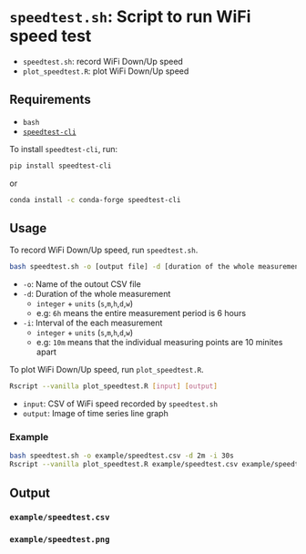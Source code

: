 # `speedtest.sh`: Script to run WiFi speed test

- `speedtest.sh`: record WiFi Down/Up speed
- `plot_speedtest.R`: plot WiFi Down/Up speed

## Requirements

- `bash`
- [`speedtest-cli`](https://github.com/sivel/speedtest-cli)

To install `speedtest-cli`, run:

```bash
pip install speedtest-cli
```
or

```bash
conda install -c conda-forge speedtest-cli
```

## Usage

To record WiFi Down/Up speed, run `speedtest.sh`.

```bash
bash speedtest.sh -o [output file] -d [duration of the whole measurement] -i [interval of the each measurement]
```

- `-o`: Name of the outout CSV file
- `-d`: Duration of the whole measurement
    - `integer` + `units` (`s`,`m`,`h`,`d`,`w`)
    - e.g: `6h` means the entire measurement period is 6 hours
- `-i`: Interval of the each measurement
    - `integer` + `units` (`s`,`m`,`h`,`d`,`w`)
    - e.g: `10m` means that the individual measuring points are 10 minites apart

To plot WiFi Down/Up speed, run `plot_speedtest.R`.

```bash
Rscript --vanilla plot_speedtest.R [input] [output]
```

- `input`: CSV of WiFi speed recorded by `speedtest.sh`
- `output`: Image of time series line graph

### Example

```bash
bash speedtest.sh -o example/speedtest.csv -d 2m -i 30s
Rscript --vanilla plot_speedtest.R example/speedtest.csv example/speedtest.png
```

## Output

### `example/speedtest.csv`

### `example/speedtest.png`

